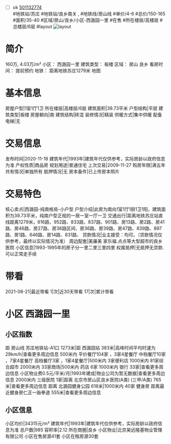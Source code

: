 - [ ] ok [501132774](https://bj.5i5j.com/ershoufang/501132774.html)  
 #地铁站/苏庄 #地铁站/良乡南关 ,  #地铁线/房山线
#单价/4-6 #总价/150-165 #面积/35-40   #区域/房山/良乡/小区-西潞园一里 #在售 #所在楼层/高楼层 #总楼层/6层 #layout 
![layout](http://image2a.5i5j.com/bdir/layout/354975.jpg_P5.jpg) 
# 简介 
 160万,  4.03万/m² 
小区： 西潞园一里
建筑类型： 板楼
区域： 房山 良乡
看房时间： 提前预约
地铁： 距离地铁苏庄1279米 地图
# 基本信息 
 房屋户型|1室1厅1卫
所在楼层|高楼层/6层
建筑面积|39.73平米
户型结构|平层
建筑类型|板楼
房屋朝向|南
建筑结构|砖混
装修情况|精装
供暖方式|集中供暖
配备电梯|无
# 交易信息 
 发布时间|2020-11-18
建筑年代|1993年|建筑年代仅供参考，实际房龄以政府信息为准
产权性质|商品房
规划用途|普通住宅
上次交易|2009-11-27
购房年限|满五年
共有情况|单独所有
抵押情况|无
房本备件|已上传房本照片
# 交易特色 
 核心卖点|西潞园-纯南格局-小户型
户型介绍|此房为南向1室1厅1厨1卫1阳，建筑面积为39.73平米，纯南户型正规的一居一室一厅一卫
交通出行|距离地铁苏庄站直线距离1279米，616路、952路、833路、837路、901路、房13路、房2路、房41路、房46路、房27路、房36路区间、房36路、房39路、房47路、839路、897路、房1路、646路、房14路、831路、
贷款情况|业主接受：均可。（贷款情况仅供参考，最终以实际情况为准）
周边配套|美廉美 家乐福.点点等大型超市的良乡医院
小区信息|1993-1995年的房子分一里二里三里四里
权属抵押|无抵押无贷款.可以正常走手续
# 带看 
 2021-08-21|最近带看	 1|次|近30天带看	 17|次|累计带看
# 小区 西潞园一里
## 小区指数 
 距 房山线 苏庄地铁站-A1口 1273米|距 西潞园站 383米|高峰时间平均时速为29km/h|查看更多周边信息
500米内 平价餐厅104家 ，3家4星餐厅
中档餐厅10家 ，7家4星餐厅
高档餐厅3家 ，1家4星餐厅|500米内 3家便利店
1000米内 81家综合超市
2000米内 33家商场|500米内 药店 6家
1000米内 银行 33家|查看更多周边信息
小区物业费0.5元/平米/月|1993年建成|物业公司为暂无数据|查看更多周边信息
2000米内 三级医院 1家|距离 北京市房山区良乡医院(A类) (三甲/A类) 765米|查看更多周边信息
距离 北潞园健身公园 618米|1000米内 40家 健身房
距离最近健身房仁正一跆拳道 555米|查看更多周边信息
## 小区信息 
 小区均价|34315元/m²
建筑年代|1993年|建筑年代仅供参考，实际房龄以政府信息为准
总户数|985
容积率|2.12
所在商圈|良乡
小区物业|北京昊远隆基物业管理有限公司
小区在售房源41套
小区在租房源30套
